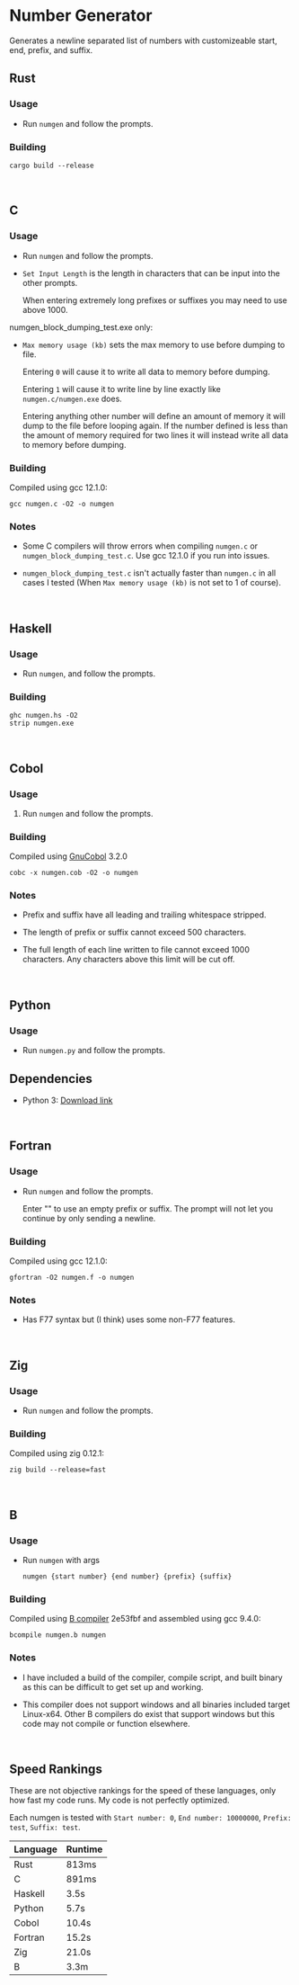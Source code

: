 # Number Generator

Generates a newline separated list of numbers with customizeable start, end, prefix, and suffix.

## Rust

### Usage

- Run `numgen` and follow the prompts.

### Building

```
cargo build --release
```

<br>

## C

### Usage

- Run `numgen` and follow the prompts.

- `Set Input Length` is the length in characters that can be input into the other prompts. 

    When entering extremely long prefixes or suffixes you may need to use above 1000.

numgen_block_dumping_test.exe only:

- `Max memory usage (kb)` sets the max memory to use before dumping to file.

    Entering `0` will cause it to write all data to memory before dumping.

    Entering `1` will cause it to write line by line exactly like `numgen.c/numgen.exe` does.

    Entering anything other number will define an amount of memory it will dump to the file before looping again. If the number defined is less than the amount of memory required for two lines it will instead write all data to memory before dumping.

### Building

Compiled using gcc 12.1.0:

```
gcc numgen.c -O2 -o numgen
```

### Notes

- Some C compilers will throw errors when compiling `numgen.c` or `numgen_block_dumping_test.c`. Use gcc 12.1.0 if you run into issues.

- `numgen_block_dumping_test.c` isn't actually faster than `numgen.c` in all cases I tested (When `Max memory usage (kb)` is not set to 1 of course).

<br>

## Haskell

### Usage

- Run `numgen`, and follow the prompts.

### Building

```
ghc numgen.hs -O2
strip numgen.exe
```

<br>

## Cobol

### Usage

1. Run `numgen` and follow the prompts.

### Building

Compiled using [GnuCobol](https://gnucobol.sourceforge.io/) 3.2.0

```
cobc -x numgen.cob -O2 -o numgen
```

### Notes

- Prefix and suffix have all leading and trailing whitespace stripped.

- The length of prefix or suffix cannot exceed 500 characters.

- The full length of each line written to file cannot exceed 1000 characters. Any characters above this limit will be cut off.

<br>

## Python

### Usage

- Run `numgen.py` and follow the prompts.

## Dependencies

- Python 3: [Download link](https://www.python.org/downloads/)

<br>

## Fortran

### Usage

- Run `numgen` and follow the prompts.

    Enter "" to use an empty prefix or suffix. The prompt will not let you continue by only sending a newline.

### Building

Compiled using gcc 12.1.0:

```
gfortran -O2 numgen.f -o numgen
```

### Notes

- Has F77 syntax but (I think) uses some non-F77 features.

<br>

## Zig

### Usage

- Run `numgen` and follow the prompts.

### Building

Compiled using zig 0.12.1:

```
zig build --release=fast
```

<br>

## B

### Usage

- Run `numgen` with args

    ```
    numgen {start number} {end number} {prefix} {suffix}
    ```

### Building

Compiled using [B compiler](https://github.com/aap/b) 2e53fbf and assembled using gcc 9.4.0:

```
bcompile numgen.b numgen
```

### Notes

- I have included a build of the compiler, compile script, and built binary as this can be difficult to get set up and working.

- This compiler does not support windows and all binaries included target Linux-x64. Other B compilers do exist that support windows but this code may not compile or function elsewhere.

<br>

## Speed Rankings

These are not objective rankings for the speed of these languages, only how fast my code runs. My code is not perfectly optimized.

Each numgen is tested with `Start number: 0`, `End number: 10000000`, `Prefix: test`, `Suffix: test`.

| Language      | Runtime       |
| ------------- | ------------- |
| Rust          | 813ms         |
| C             | 891ms         |
| Haskell       | 3.5s          |
| Python        | 5.7s          |
| Cobol         | 10.4s         |
| Fortran       | 15.2s         |
| Zig           | 21.0s         |
| B             | 3.3m          |
